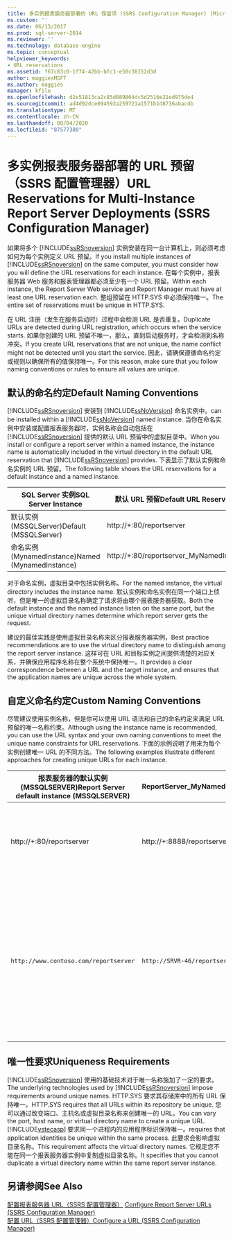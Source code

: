 ```yaml
---
title: 多实例报表服务器部署的 URL 保留项 (SSRS Configuration Manager) |Microsoft Docs
ms.custom: ''
ms.date: 06/13/2017
ms.prod: sql-server-2014
ms.reviewer: ''
ms.technology: database-engine
ms.topic: conceptual
helpviewer_keywords:
- URL reservations
ms.assetid: f67c83c0-1f74-42bb-bfc1-e50c38152d3d
author: maggiesMSFT
ms.author: maggies
manager: kfile
ms.openlocfilehash: d2e51813ca2c85d089864dc5d2516e21ed975de4
ms.sourcegitcommit: ad4d92dce894592a259721a1571b1d8736abacdb
ms.translationtype: MT
ms.contentlocale: zh-CN
ms.lasthandoff: 08/04/2020
ms.locfileid: "87577380"
---
```

# <a name="url-reservations-for-multi-instance-report-server-deployments--ssrs-configuration-manager"></a><span data-ttu-id="f087a-102">多实例报表服务器部署的 URL 预留（SSRS 配置管理器）</span><span class="sxs-lookup"><span data-stu-id="f087a-102">URL Reservations for Multi-Instance Report Server Deployments  (SSRS Configuration Manager)</span></span>
  <span data-ttu-id="f087a-103">如果将多个 [!INCLUDE[ssRSnoversion](../../includes/ssrsnoversion-md.md)] 实例安装在同一台计算机上，则必须考虑如何为每个实例定义 URL 预留。</span><span class="sxs-lookup"><span data-stu-id="f087a-103">If you install multiple instances of [!INCLUDE[ssRSnoversion](../../includes/ssrsnoversion-md.md)] on the same computer, you must consider how you will define the URL reservations for each instance.</span></span> <span data-ttu-id="f087a-104">在每个实例中，报表服务器 Web 服务和报表管理器都必须至少有一个 URL 预留。</span><span class="sxs-lookup"><span data-stu-id="f087a-104">Within each instance, the Report Server Web service and Report Manager must have at least one URL reservation each.</span></span> <span data-ttu-id="f087a-105">整组预留在 HTTP.SYS 中必须保持唯一。</span><span class="sxs-lookup"><span data-stu-id="f087a-105">The entire set of reservations must be unique in HTTP.SYS.</span></span>  
  
 <span data-ttu-id="f087a-106">在 URL 注册（发生在服务启动时）过程中会检测 URL 是否重复。</span><span class="sxs-lookup"><span data-stu-id="f087a-106">Duplicate URLs are detected during URL registration, which occurs when the service starts.</span></span> <span data-ttu-id="f087a-107">如果你创建的 URL 预留不唯一，那么，直到启动服务时，才会检测到名称冲突。</span><span class="sxs-lookup"><span data-stu-id="f087a-107">If you create URL reservations that are not unique, the name conflict might not be detected until you start the service.</span></span> <span data-ttu-id="f087a-108">因此，请确保遵循命名约定或规则以确保所有的值保持唯一。</span><span class="sxs-lookup"><span data-stu-id="f087a-108">For this reason, make sure that you follow naming conventions or rules to ensure all values are unique.</span></span>  
  
## <a name="default-naming-conventions"></a><span data-ttu-id="f087a-109">默认的命名约定</span><span class="sxs-lookup"><span data-stu-id="f087a-109">Default Naming Conventions</span></span>  
 [!INCLUDE[ssRSnoversion](../../includes/ssrsnoversion-md.md)] <span data-ttu-id="f087a-110">安装到 [!INCLUDE[ssNoVersion](../../includes/ssnoversion-md.md)] 命名实例中。</span><span class="sxs-lookup"><span data-stu-id="f087a-110">can be installed within a [!INCLUDE[ssNoVersion](../../includes/ssnoversion-md.md)] named instance.</span></span> <span data-ttu-id="f087a-111">当你在命名实例中安装或配置报表服务器时，实例名称会自动包括在 [!INCLUDE[ssRSnoversion](../../includes/ssrsnoversion-md.md)] 提供的默认 URL 预留中的虚拟目录中。</span><span class="sxs-lookup"><span data-stu-id="f087a-111">When you install or configure a report server within a named instance, the instance name is automatically included in the virtual directory in the default URL reservation that [!INCLUDE[ssRSnoversion](../../includes/ssrsnoversion-md.md)] provides.</span></span> <span data-ttu-id="f087a-112">下表显示了默认实例和命名实例的 URL 预留。</span><span class="sxs-lookup"><span data-stu-id="f087a-112">The following table shows the URL reservations for a default instance and a named instance.</span></span>  
  
|<span data-ttu-id="f087a-113">SQL Server 实例</span><span class="sxs-lookup"><span data-stu-id="f087a-113">SQL Server Instance</span></span>|<span data-ttu-id="f087a-114">默认 URL 预留</span><span class="sxs-lookup"><span data-stu-id="f087a-114">Default URL Reservation</span></span>|  
|-------------------------|-----------------------------|  
|<span data-ttu-id="f087a-115">默认实例 (MSSQLServer)</span><span class="sxs-lookup"><span data-stu-id="f087a-115">Default (MSSQLServer)</span></span>|http://+:80/reportserver|  
|<span data-ttu-id="f087a-116">命名实例 (MynamedInstance)</span><span class="sxs-lookup"><span data-stu-id="f087a-116">Named (MynamedInstance)</span></span>|http://+:80/reportserver_MyNamedInstance|  
  
 <span data-ttu-id="f087a-117">对于命名实例，虚拟目录中包括实例名称。</span><span class="sxs-lookup"><span data-stu-id="f087a-117">For the named instance, the virtual directory includes the instance name.</span></span> <span data-ttu-id="f087a-118">默认实例和命名实例在同一个端口上侦听，但是唯一的虚拟目录名称确定了请求将由哪个报表服务器获取。</span><span class="sxs-lookup"><span data-stu-id="f087a-118">Both the default instance and the named instance listen on the same port, but the unique virtual directory names determine which report server gets the request.</span></span>  
  
 <span data-ttu-id="f087a-119">建议的最佳实践是使用虚拟目录名称来区分报表服务器实例，</span><span class="sxs-lookup"><span data-stu-id="f087a-119">Best practice recommendations are to use the virtual directory name to distinguish among the report server instance.</span></span> <span data-ttu-id="f087a-120">这样可在 URL 和目标实例之间提供清楚的对应关系，并确保应用程序名称在整个系统中保持唯一。</span><span class="sxs-lookup"><span data-stu-id="f087a-120">It provides a clear correspondence between a URL and the target instance, and ensures that the application names are unique across the whole system.</span></span>  
  
## <a name="custom-naming-conventions"></a><span data-ttu-id="f087a-121">自定义命名约定</span><span class="sxs-lookup"><span data-stu-id="f087a-121">Custom Naming Conventions</span></span>  
 <span data-ttu-id="f087a-122">尽管建议使用实例名称，但是你可以使用 URL 语法和自己的命名约定来满足 URL 预留的唯一名称约束。</span><span class="sxs-lookup"><span data-stu-id="f087a-122">Although using the instance name is recommended, you can use the URL syntax and your own naming conventions to meet the unique name constraints for URL reservations.</span></span> <span data-ttu-id="f087a-123">下面的示例说明了用来为每个实例创建唯一 URL 的不同方法。</span><span class="sxs-lookup"><span data-stu-id="f087a-123">The following examples illustrate different approaches for creating unique URLs for each instance.</span></span>  
  
|<span data-ttu-id="f087a-124">报表服务器的默认实例 (MSSQLSERVER)</span><span class="sxs-lookup"><span data-stu-id="f087a-124">Report Server default instance (MSSQLSERVER)</span></span>|<span data-ttu-id="f087a-125">ReportServer_MyNamedInstance</span><span class="sxs-lookup"><span data-stu-id="f087a-125">ReportServer_MyNamedInstance</span></span>|<span data-ttu-id="f087a-126">唯一性</span><span class="sxs-lookup"><span data-stu-id="f087a-126">Uniqueness</span></span>|  
|----------------------------------------------------|-----------------------------------|----------------|  
|http://+:80/reportserver|http://+:8888/reportserver|<span data-ttu-id="f087a-127">每个实例都在一个不同的端口上侦听。</span><span class="sxs-lookup"><span data-stu-id="f087a-127">Each instance listens on a different port.</span></span>|  
|`http://www.contoso.com/reportserver`|`http://SRVR-46/reportserver`|<span data-ttu-id="f087a-128">每个实例都对应不同的服务器名称（完全限定域名和计算机名称）。</span><span class="sxs-lookup"><span data-stu-id="f087a-128">Each instance responds to different server names (fully qualified domain name, and machine name).</span></span>|  
  
## <a name="uniqueness-requirements"></a><span data-ttu-id="f087a-129">唯一性要求</span><span class="sxs-lookup"><span data-stu-id="f087a-129">Uniqueness Requirements</span></span>  
 <span data-ttu-id="f087a-130">[!INCLUDE[ssRSnoversion](../../includes/ssrsnoversion-md.md)] 使用的基础技术对于唯一名称施加了一定的要求。</span><span class="sxs-lookup"><span data-stu-id="f087a-130">The underlying technologies used by [!INCLUDE[ssRSnoversion](../../includes/ssrsnoversion-md.md)] impose requirements around unique names.</span></span> <span data-ttu-id="f087a-131">HTTP.SYS 要求其存储库中的所有 URL 保持唯一。</span><span class="sxs-lookup"><span data-stu-id="f087a-131">HTTP.SYS requires that all URLs within its repository be unique.</span></span> <span data-ttu-id="f087a-132">您可以通过改变端口、主机名或虚拟目录名称来创建唯一的 URL。</span><span class="sxs-lookup"><span data-stu-id="f087a-132">You can vary the port, host name, or virtual directory name to create a unique URL.</span></span> [!INCLUDE[vstecasp](../../includes/vstecasp-md.md)] <span data-ttu-id="f087a-133">要求同一个进程内的应用程序标识保持唯一。</span><span class="sxs-lookup"><span data-stu-id="f087a-133">requires that application identities be unique within the same process.</span></span> <span data-ttu-id="f087a-134">此要求会影响虚拟目录名称。</span><span class="sxs-lookup"><span data-stu-id="f087a-134">This requirement affects the virtual directory names.</span></span> <span data-ttu-id="f087a-135">它规定您不能在同一个报表服务器实例中复制虚拟目录名称。</span><span class="sxs-lookup"><span data-stu-id="f087a-135">It specifies that you cannot duplicate a virtual directory name within the same report server instance.</span></span>  
  
## <a name="see-also"></a><span data-ttu-id="f087a-136">另请参阅</span><span class="sxs-lookup"><span data-stu-id="f087a-136">See Also</span></span>  
 <span data-ttu-id="f087a-137">[配置报表服务器 URL（SSRS 配置管理器）](configure-report-server-urls-ssrs-configuration-manager.md) </span><span class="sxs-lookup"><span data-stu-id="f087a-137">[Configure Report Server URLs  &#40;SSRS Configuration Manager&#41;](configure-report-server-urls-ssrs-configuration-manager.md) </span></span>  
 [<span data-ttu-id="f087a-138">配置 URL（SSRS 配置管理器）</span><span class="sxs-lookup"><span data-stu-id="f087a-138">Configure a URL  &#40;SSRS Configuration Manager&#41;</span></span>](configure-a-url-ssrs-configuration-manager.md)  
  
  
